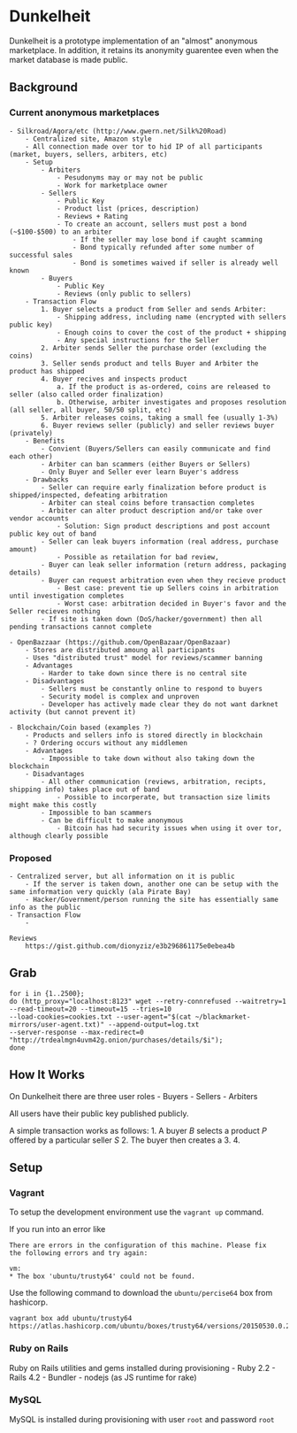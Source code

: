 # Dunkelheit

Dunkelheit is a prototype implementation of an "almost" anonymous marketplace.
In addition, it retains its anonymity guarentee even when the market database is made public.

## Background

### Current anonymous marketplaces
    - Silkroad/Agora/etc (http://www.gwern.net/Silk%20Road)
        - Centralized site, Amazon style
        - All connection made over tor to hid IP of all participants (market, buyers, sellers, arbiters, etc)
        - Setup
            - Arbiters
                - Pesudonyms may or may not be public
                - Work for marketplace owner
            - Sellers
                - Public Key
                - Product list (prices, description)
                - Reviews + Rating
                - To create an account, sellers must post a bond (~$100-$500) to an arbiter
                    - If the seller may lose bond if caught scamming
                    - Bond typically refunded after some number of successful sales
                    - Bond is sometimes waived if seller is already well known
            - Buyers
                - Public Key
                - Reviews (only public to sellers)
        - Transaction Flow
            1. Buyer selects a product from Seller and sends Arbiter:
                - Shipping address, including name (encrypted with sellers public key)
                - Enough coins to cover the cost of the product + shipping
                - Any special instructions for the Seller
            2. Arbiter sends Seller the purchase order (excluding the coins)
            3. Seller sends product and tells Buyer and Arbiter the product has shipped
            4. Buyer recives and inspects product
                a. If the product is as-ordered, coins are released to seller (also called order finalization)
                b. Otherwise, arbiter investigates and proposes resolution (all seller, all buyer, 50/50 split, etc)
            5. Arbiter releases coins, taking a small fee (usually 1-3%)
            6. Buyer reviews seller (publicly) and seller reviews buyer (privately)
        - Benefits
            - Convient (Buyers/Sellers can easily communicate and find each other)
            - Arbiter can ban scammers (either Buyers or Sellers)
            - Only Buyer and Seller ever learn Buyer's address
        - Drawbacks
            - Seller can require early finalization before product is shipped/inspected, defeating arbitration
            - Arbiter can steal coins before transaction completes
            - Arbiter can alter product description and/or take over vendor accounts
                - Solution: Sign product descriptions and post account public key out of band
            - Seller can leak buyers information (real address, purchase amount)
                - Possible as retailation for bad review, 
            - Buyer can leak seller information (return address, packaging details)
            - Buyer can request arbitration even when they recieve product
                - Best case: prevent tie up Sellers coins in arbitration until investigation completes
                - Worst case: arbitration decided in Buyer's favor and the Seller recieves nothing
            - If site is taken down (DoS/hacker/government) then all pending transactions cannot complete

    - OpenBazzaar (https://github.com/OpenBazaar/OpenBazaar)
        - Stores are distributed amoung all participants
        - Uses "distributed trust" model for reviews/scammer banning
        - Advantages
            - Harder to take down since there is no central site
        - Disadvantages
            - Sellers must be constantly online to respond to buyers
            - Security model is complex and unproven
            - Developer has actively made clear they do not want darknet activity (but cannot prevent it)

    - Blockchain/Coin based (examples ?)
        - Products and sellers info is stored directly in blockchain
        - ? Ordering occurs without any middlemen
        - Advantages
            - Impossible to take down without also taking down the blockchain
        - Disadvantages
            - All other communication (reviews, arbitration, recipts, shipping info) takes place out of band
                - Possible to incorperate, but transaction size limits might make this costly
            - Impossible to ban scammers
            - Can be difficult to make anonymous
                - Bitcoin has had security issues when using it over tor, although clearly possible

### Proposed
    - Centralized server, but all information on it is public
        - If the server is taken down, another one can be setup with the same information very quickly (ala Pirate Bay)
        - Hacker/Government/person running the site has essentially same info as the public
    - Transaction Flow
        - 

    Reviews
        https://gist.github.com/dionyziz/e3b296861175e0ebea4b
    
## Grab

    for i in {1..2500};
    do (http_proxy="localhost:8123" wget --retry-connrefused --waitretry=1 --read-timeout=20 --timeout=15 --tries=10
    --load-cookies=cookies.txt --user-agent="$(cat ~/blackmarket-mirrors/user-agent.txt)" --append-output=log.txt
    --server-response --max-redirect=0 "http://trdealmgn4uvm42g.onion/purchases/details/$i");
    done

## How It Works

On Dunkelheit there are three user roles
    - Buyers
    - Sellers
    - Arbiters

All users have their public key published publicly.

A simple transaction works as follows:
    1. A buyer *B* selects a product *P* offered by a particular seller *S*
    2. The buyer then creates a 
    3.
    4.

## Setup

### Vagrant

To setup the development environment use the `vagrant up` command.

If you run into an error like
```
There are errors in the configuration of this machine. Please fix
the following errors and try again:

vm:
* The box 'ubuntu/trusty64' could not be found.
```

Use the following command to download the `ubuntu/percise64` box from hashicorp.
```
vagrant box add ubuntu/trusty64 https://atlas.hashicorp.com/ubuntu/boxes/trusty64/versions/20150530.0.2/providers/virtualbox.box
```

### Ruby on Rails

Ruby on Rails utilities and gems installed during provisioning
    - Ruby 2.2
    - Rails 4.2
    - Bundler
    - nodejs (as JS runtime for rake)

### MySQL

MySQL is installed during provisioning with user `root` and password `root`
